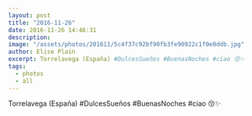 ```yaml
---
layout: post
title: "2016-11-26"
date: 2016-11-26 14:46:31
description: 
image: "/assets/photos/201611/5c4f37c92bf90fb3fe90922c1f0e0ddb.jpg"
author: Elise Plain
excerpt: Torrelavega (España) #DulcesSueños #BuenasNoches #ciao 😚✨
tags: 
  - photos
  - all
---
```


Torrelavega (España) #DulcesSueños #BuenasNoches #ciao 😚✨
<p></p>
